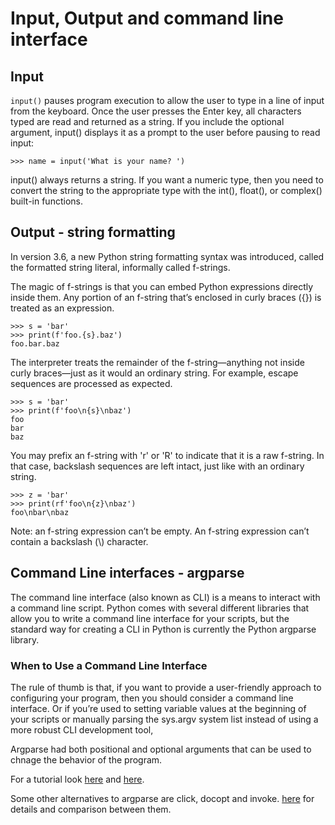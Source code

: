 # Input, Output and command line interface

## Input 

`input()` pauses program execution to allow the user to type in a line of input from the keyboard. Once the user presses the Enter key, all characters typed are read and returned as a string. If you include the optional <prompt> argument, input() displays it as a prompt to the user before pausing to read input:

```
>>> name = input('What is your name? ')
```

input() always returns a string. If you want a numeric type, then you need to convert the string to the appropriate type with the int(), float(), or complex() built-in functions.


## Output - string formatting 

In version 3.6, a new Python string formatting syntax was introduced, called the formatted string literal,  informally called f-strings.

The magic of f-strings is that you can embed Python expressions directly inside them. Any portion of an f-string that’s enclosed in curly braces ({}) is treated as an expression.

```
>>> s = 'bar'
>>> print(f'foo.{s}.baz')
foo.bar.baz
```
The interpreter treats the remainder of the f-string—anything not inside curly braces—just as it would an ordinary string. For example, escape sequences are processed as expected.

```
>>> s = 'bar'
>>> print(f'foo\n{s}\nbaz')
foo
bar
baz
```

You may prefix an f-string with 'r' or 'R' to indicate that it is a raw f-string. In that case, backslash sequences are left intact, just like with an ordinary string.

```
>>> z = 'bar'
>>> print(rf'foo\n{z}\nbaz')
foo\nbar\nbaz
```
Note: an f-string expression can’t be empty. An f-string expression can’t contain a backslash (\\) character.

## Command Line interfaces - argparse

The command line interface (also known as CLI) is a means to interact with a command line script. Python comes with several different libraries that allow you to write a command line interface for your scripts, but the standard way for creating a CLI in Python is currently the Python argparse library.

### When to Use a Command Line Interface

 The rule of thumb is that, if you want to provide a user-friendly approach to configuring your program, then you should consider a command line interface. Or if you’re used to setting variable values at the beginning of your scripts or manually parsing the sys.argv system list instead of using a more robust CLI development tool, 

Argparse had both positional and optional arguments that can be used to chnage the behavior of the program. 

For a tutorial look [here](https://docs.python.org/3/howto/argparse.html) and [here](https://realpython.com/command-line-interfaces-python-argparse/#what-is-a-command-line-interface). 

Some other alternatives to argparse are  click, docopt and invoke. 
[here](https://realpython.com/comparing-python-command-line-parsing-libraries-argparse-docopt-click/) for details and comparison between them. 
